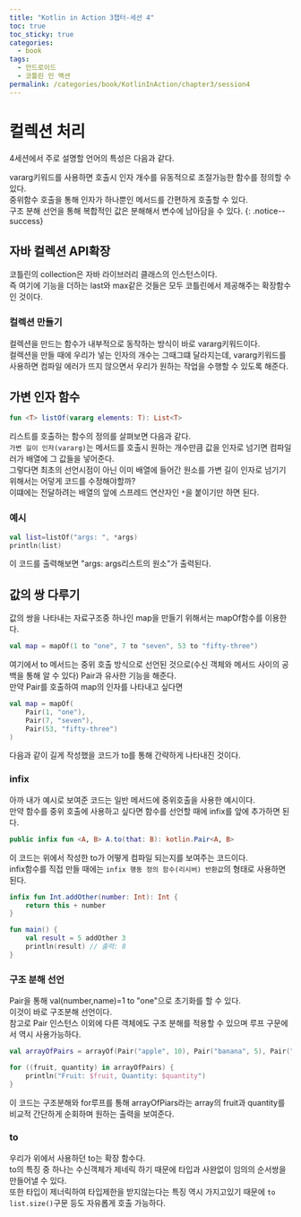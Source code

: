 ```yaml
---
title: "Kotlin in Action 3챕터-세션 4"
toc: true
toc_sticky: true
categories:
  - book
tags:
  - 안드로이드
  - 코틀린 인 액션
permalink: /categories/book/KotlinInAction/chapter3/session4
---
```

# 컬렉션 처리
4세션에서 주로 설명할 언어의 특성은 다음과 같다.<br>

vararg키워드를 사용하면 호출시 인자 개수를 유동적으로 조절가능한 함수를 정의할 수 있다.<br>
중위함수 호출을 통해 인자가 하나뿐인 메서드를 간편하게 호출할 수 있다.<br>
구조 분해 선언을 통해 복합적인 값은 분해해서 변수에 남아담을 수 있다.
{: .notice--success}
## 자바 컬렉션 API확장
코틀린의 collection은 자바 라이브러리 클래스의 인스턴스이다.<br>
즉 여기에 기능을 더하는 last와 max같은 것들은 모두 코틀린에서 제공해주는 확장함수인 것이다.<br>
### 컬렉션 만들기
컬렉션을 만드는 함수가 내부적으로 동작하는 방식이 바로 vararg키워드이다.<br>
컬렉션을 만들 때에 우리가 넣는 인자의 개수는 그때그떄 달라지는데, vararg키워드를 사용하면 컴파일 에러가 뜨지 않으면서 우리가 원하는 작업을 수행할 수 있도록 해준다.
## 가변 인자 함수
```kotlin
fun <T> listOf(vararg elements: T): List<T>
```
리스트를 호출하는 함수의 정의를 살펴보면 다음과 같다.<br>
`가변 길이 인자(vararg)`는 메서드를 호출시 원하는 개수만큼 값을 인자로 넘기면 컴파일러가 배열에 그 값들을 넣어준다.<br>
그렇다면 최초의 선언시점이 아닌 이미 배열에 들어간 원소를 가변 길이 인자로 넘기기위해서는 어덯게 코드를 수정해야할까?<br>
이떄에는 전달하려는 배열의 앞에 스프레드 연산자인 `*`을 붙이기만 하면 된다.<br>
### 예시
```kotlin
val list=listOf("args: ", *args)
println(list)
```
이 코드를 출력해보면 "args: args리스트의 원소"가 출력된다.<br>
## 값의 쌍 다루기
값의 쌍을 나타내는 자료구조중 하나인 map을 만들기 위해서는 mapOf함수를 이용한다.<br>
```kotlin
val map = mapOf(1 to "one", 7 to "seven", 53 to "fifty-three")
```
여기에서 to 메서드는 중위 호출 방식으로 선언된 것으로(수신 객체와 메서드 사이의 공백을 통해 알 수 있다) Pair과 유사한 기능을 해준다.<br>
만약 Pair를 호출하여 map의 인자를 나타내고 싶다면
```kotlin
val map = mapOf(
    Pair(1, "one"),
    Pair(7, "seven"),
    Pair(53, "fifty-three")
)
```
다음과 같이 길게 작성했을 코드가 to를 통해 간략하게 나타내진 것이다.<br>
### infix
아까 내가 예시로 보여준 코드는 일반 메서드에 중위호출을 사용한 예시이다.<br>
만약 함수를 중위 호출에 사용하고 싶다면 함수를 선언할 때에 infix를 앞에 추가하면 된다.<br>
```kotlin
public infix fun <A, B> A.to(that: B): kotlin.Pair<A, B> 
```
이 코드는 위에서 작성한 to가 어떻게 컴파일 되는지를 보여주는 코드이다.<br>
infix함수를 직접 만들 때에는 `infix 행동 정의 함수(리시버) 반환값`의 형태로 사용하면 된다.
```kotlin
infix fun Int.addOther(number: Int): Int {
    return this + number
}

fun main() {
    val result = 5 addOther 3
    println(result) // 출력: 8
}
```
### 구조 분해 선언
Pair을 통해 val(number,name)=1 to "one"으로 초기화를 할 수 있다.<br>
이것이 바로 구조분해 선언이다.<br>
참고로 Pair 인스턴스 이외에 다른 객체에도 구조 분해를 적용할 수 있으며 루프 구문에서 역시 사용가능하다.
```kotlin
val arrayOfPairs = arrayOf(Pair("apple", 10), Pair("banana", 5), Pair("orange", 8))

for ((fruit, quantity) in arrayOfPairs) {
    println("Fruit: $fruit, Quantity: $quantity")
}
```
이 코드는 구조분해와 for루프를 통해 arrayOfPiars라는 array의 fruit과 quantity를 비교적 간단하게 순회하며 원하는 출력을 보여준다.
### to
우리가 위에서 사용하던 to는 확장 함수다.<br>
to의 특징 중 하나는 수신객체가 제네릭 하기 때문에 타입과 사완없이 임의의 순서쌍을 만들어낼 수 있다.<br>
또한 타입이 제너릭하여 타입제한을 받지않는다는 특징 역시 가지고있기 때문에 `to list.size()`구문 등도 자유롭게 호출 가능하다.